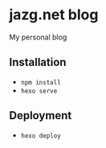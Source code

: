# jazg.net blog

My personal blog

## Installation

- `npm install`
- `hexo serve`

## Deployment

- `hexo deploy`